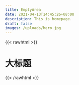```yaml
---
title: EmptyArea
date: 2021-04-13T14:45:26+08:00
description: This is homepage.
draft: false
images: /uploads/hero.jpg
---
```


{{< rawhtml >}}
  <h1 class="text-4xl text-red-500">大标题</h1>
{{< /rawhtml >}}
